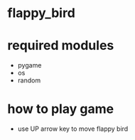 # flappy_bird

# required modules
- pygame
- os
- random

# how to play game
- use UP arrow key to move flappy bird
